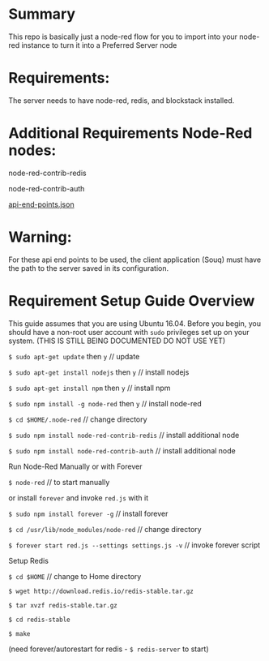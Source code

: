 # Summary
This repo is basically just a node-red flow for you to import into your node-red instance to turn it into a Preferred Server node

# Requirements:

The server needs to have node-red, redis, and blockstack installed.

# Additional Requirements Node-Red nodes:

node-red-contrib-redis

node-red-contrib-auth

[api-end-points.json](https://github.com/cryptocracy/flows/blob/master/api-end-points.json)

# Warning:

For these api end points to be used, the client application (Souq) must have the path to the server saved in its configuration.

# Requirement Setup Guide Overview

This guide assumes that you are using Ubuntu 16.04. Before you begin, you should have a non-root user account with `sudo` privileges set up on your system. (THIS IS STILL BEING DOCUMENTED DO NOT USE YET)

`$ sudo apt-get update` then `y`  // update 

`$ sudo apt-get install nodejs` then `y`  // install nodejs

`$ sudo apt-get install npm` then `y`  // install npm

`$ sudo npm install -g node-red` then `y`  // install node-red

`$ cd $HOME/.node-red`  // change directory

`$ sudo npm install node-red-contrib-redis`  // install additional node

`$ sudo npm install node-red-contrib-auth`   // install additional node

Run Node-Red Manually or with Forever

`$ node-red`  // to start manually  

or install `forever` and invoke `red.js` with it

`$ sudo npm install forever -g` // install forever

`$ cd /usr/lib/node_modules/node-red`  // change directory

`$ forever start red.js --settings settings.js -v` // invoke forever script

Setup Redis

`$ cd $HOME` // change to Home directory

`$ wget http://download.redis.io/redis-stable.tar.gz`

`$ tar xvzf redis-stable.tar.gz`

`$ cd redis-stable`

`$ make`

(need forever/autorestart for redis - `$ redis-server` to start)
